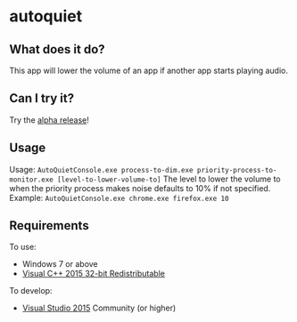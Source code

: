 # autoquiet

## What does it do?

This app will lower the volume of an app if another app starts playing audio.

## Can I try it?

Try the [alpha release](https://github.com/btrzcinski/autoquiet/releases/tag/v0.2)!

## Usage

Usage: `AutoQuietConsole.exe process-to-dim.exe priority-process-to-monitor.exe [level-to-lower-volume-to]`
The level to lower the volume to when the priority process makes noise defaults to 10% if not specified.
Example: `AutoQuietConsole.exe chrome.exe firefox.exe 10`

## Requirements

To use:
* Windows 7 or above
* [Visual C++ 2015 32-bit Redistributable](https://download.microsoft.com/download/0/5/0/0504B211-6090-48B1-8DEE-3FF879C29968/vc_redist.x86.exe) 

To develop:
* [Visual Studio 2015](https://www.visualstudio.com/downloads/download-visual-studio-vs) Community (or higher)
